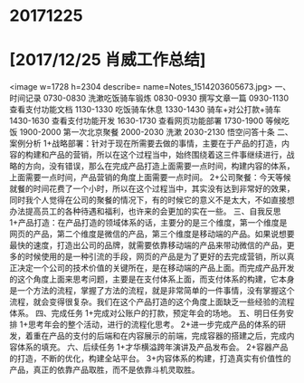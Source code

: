 # 20171225

# [2017/12/25 肖威工作总结]
<image w=1728 h=2304 describe= name=Notes_1514203605673.jpg>
一、时间记录
0730-0830 洗漱吃饭骑车锻炼
0830-0930 撰写文章一篇
0930-1130 查看支付功能文档
1130-1330 吃饭骑车休息
1330-1430 骑车+对公打款+骑车
1430-1630 查看支付功能开发
1630-1730 查看网页功能部署
1730-1900 等候吃饭
1900-2000 第一次北京聚餐
2000-2030 洗漱
2030-2130 悟空问答十条
二、案例分析
1+战略部署：针对于现在所需要去做的事情，主要在于产品的打造，内容的构建和产品的营销，所以在这个过程当中，始终围绕着这三件事继续进行，战略的方向，没有错误，那么在完成产品打造上面需要一点时间，构建内容的体系，上面需要一点时间，产品营销的角度上面需要一点时间。
2+公司聚餐：今天等候就餐的时间花费了一个小时，所以在这个过程当中，其实没有达到非常好的效果，同时我个人觉得在公司的聚餐的情况下，有的时候它的意义不是太大，不如直接想办法提高员工的各种待遇和福利，也许来的会更加的实在一些。
三、自我反思
1+产品打造：在产品打造的领域体系的话，主要分的是三个维度，第一个维度是网页的产品，第二个维度是微信的产品，第三个维度是移动端的产品。如果说想要最快的速度，打造出公司的品牌，就需要依靠移动端的产品来带动微信的产品，更多的时候使用的是一种引流的手段，网页的产品是为了更好的去完成营销，所以真正决定一个公司的技术价值的关键所在，是在移动端的产品上面。而完成产品开发的这个角度上面来思考问题，主要是在支付体系上面，而支付体系的构建，它本身是一个方法的流程，掌握了方法的流程，就是非常简单的一件事情，没有掌握这个流程，就会变得很复杂。我们在这个产品打造的这个角度上面缺乏一些经验的流程体系。
四、完成任务
1+完成对公账户的打款，预定年会的场地。
五、明日任务安排
1+思考年会的整个活动，进行的流程化思考。
2+进一步完成产品的体系的研发，着重在产品的支付的后端和在内容展示的前端，完成容器的搭建之后，完成内容体系的填充。
六、后续任务
1+才华横溢跨年演讲及产品发布会。
2+容器产品的打造，不断的优化，构建全站平台。
3+内容体系的构建，打造真实有价值性的产品，真正的依靠产品取胜，而不是依靠斗机灵取胜。
